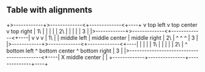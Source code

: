 ## Table with alignments

+>------------+>-------------<+-------------<+----+
v top left    v top center    v top right    | 1\ |
|             |               |              | 2\ |
|             |               |              | 3  |
|>------------+>-------------<+-------------<+----|
v             v               v              | 1\ |
| middle left | middle center | middle right | 2\ |
^             ^               ^              | 3  |
|>------------+>-------------<+-------------<+----|
|             |               |              | 1\ |
|             |               |              | 2\ |
^ bottom left ^ bottom center ^ bottom right | 3  |
|>------------------------------------------<+----|
X middle center                              |    |
+-------------+---------------+--------------+----+
